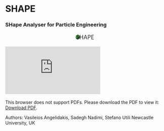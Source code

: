 # SHAPE
###  SHape Analyser for Particle Engineering

<p align="center"><img width=12.5% src="https://github.com/vsangelidakis/SHAPE/blob/master/figures/SHAPE_Logo_Extended.pdf"></p>

<object data="https://github.com/vsangelidakis/SHAPE/blob/master/figures/SHAPE_Logo_Extended.pdf" type="application/pdf" width="12.5%">
    <embed src="https://github.com/vsangelidakis/SHAPE/blob/master/figures/SHAPE_Logo_Extended.pdf" type="application/pdf">
        <p>This browser does not support PDFs. Please download the PDF to view it: <a href="https://github.com/vsangelidakis/SHAPE/blob/master/figures/SHAPE_Logo_Extended.pdf">Download PDF</a>.</p>
    </embed>
</object>

Authors: Vasileios Angelidakis, Sadegh Nadimi, Stefano Utili
Newcastle University, UK



